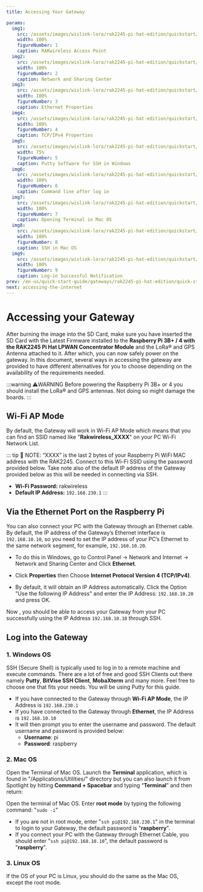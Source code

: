 ```yaml
---
title: Accessing Your Gateway

params:
  img1:
    src: /assets/images/wislink-lora/rak2245-pi-hat-edition/quickstart/4.accessing your gateway/wifi.png
    width: 100%
    figureNumber: 1
    caption: RAKwireless Access Point
  img2:
    src: /assets/images/wislink-lora/rak2245-pi-hat-edition/quickstart/4.accessing your gateway/networ&sharing.png
    width: 100%
    figureNumber: 2
    caption: Network and Sharing Center
  img3:
    src: /assets/images/wislink-lora/rak2245-pi-hat-edition/quickstart/4.accessing your gateway/ethernetproperties.png
    width: 100%
    figureNumber: 3
    caption: Ethernet Properties
  img4:
    src: /assets/images/wislink-lora/rak2245-pi-hat-edition/quickstart/4.accessing your gateway/tcpipv4.png
    width: 100%
    figureNumber: 4
    caption: TCP/IPv4 Properties
  img5:
    src: /assets/images/wislink-lora/rak2245-pi-hat-edition/quickstart/4.accessing your gateway/puttywindows.png
    width: 75%
    figureNumber: 5
    caption: Putty Software for SSH in Windows
  img6:
    src: /assets/images/wislink-lora/rak2245-pi-hat-edition/quickstart/4.accessing your gateway/commandline.png
    width: 100%
    figureNumber: 6
    caption: Command line after log in
  img7:
    src: /assets/images/wislink-lora/rak2245-pi-hat-edition/quickstart/4.accessing your gateway/mac_terminal.png
    width: 100%
    figureNumber: 7
    caption: Opening Terminal in Mac OS
  img8:
    src: /assets/images/wislink-lora/rak2245-pi-hat-edition/quickstart/4.accessing your gateway/sshmac.jpg
    width: 100%
    figureNumber: 8
    caption: SSH in Mac OS
  img9:
    src: /assets/images/wislink-lora/rak2245-pi-hat-edition/quickstart/4.accessing your gateway/loginsuccess.jpg
    width: 100%
    figureNumber: 9
    caption: Log-in Successful Notification
prev: /en-us/quick-start-guide/gateways/rak2245-pi-hat-edition/quick-start-guide.html#quick-start-guide
next: accessing-the-internet
---
```


# Accessing your Gateway

After burning the image into the SD Card, make sure you have inserted the SD Card with the Latest Firmware installed to the **Raspberry Pi 3B+ / 4 with the RAK2245 Pi Hat LPWAN Concentrator Module** and the LoRa® and GPS Antenna attached to it. After which, you can now safely power on the gateway. In this document, several ways in accessing the gateway are provided to have different alternatives for you to choose depending on the availability of the requirements needed.

:::warning ⚠️WARNING
Before powering the Raspberry Pi 3B+ or 4 you should install the LoRa® and GPS antennas. Not doing so might damage the boards.
:::

## Wi-Fi AP Mode

By default, the Gateway will work in Wi-Fi AP Mode which means that you can find an SSID named like "**Rakwireless_XXXX**" on your PC Wi-Fi Network List.

<rk-img :params="$page.frontmatter.params.img1" />

::: tip 📝 NOTE:
“XXXX” is the last 2 bytes of your Raspberry Pi WiFi MAC address with the RAK2245. Connect to this Wi-Fi SSID using the password provided below. Take note also of the default IP address of the Gateway provided below as this will be needed in connecting via SSH.

- **Wi-Fi Password:** rakwireless
- **Default IP Address:** `192.168.230.1`
  :::

## Via the Ethernet Port on the Raspberry Pi

You can also connect your PC with the Gateway through an Ethernet cable. By default, the IP address of the Gateway’s Ethernet interface is `192.168.10.10`, so you need to set the IP address of your PC’s Ethernet to the same network segment, for example, `192.168.10.20`.

- To do this in Windows, go to Control Panel -> Network and Internet -> Network and Sharing Center and Click **Ethernet**.

<rk-img :params="$page.frontmatter.params.img2" />

- Click **Properties** then Choose **Internet Protocol Version 4 (TCP/IPv4)**.

<rk-img :params="$page.frontmatter.params.img3" />

- By default, it will obtain an IP Address automatically. Click the Option "Use the following IP Address" and enter the IP Address: `192.168.10.20` and press OK.

<rk-img :params="$page.frontmatter.params.img4" />

Now , you should be able to access your Gateway from your PC successfully using the IP Address `192.168.10.10` through SSH.

## Log into the Gateway

### 1. Windows OS

SSH (Secure Shell) is typically used to log in to a remote machine and execute commands. There are a lot of free and good SSH Clients out there namely **Putty**, **BitVise SSH Client**, **MobaXterm** and many more. Feel free to choose one that fits your needs. You will be using Putty for this guide.

<rk-img :params="$page.frontmatter.params.img5" />

- If you have connected to the Gateway through **Wi-Fi AP Mode**, the IP Address is `192.168.230.1`
- If you have connected to the Gateway through **Ethernet**, the IP Address is `192.168.10.10`
- It will then prompt you to enter the username and password. The default username and password is provided below:
  - **Username**: pi
  - **Password**: raspberry

<rk-img :params="$page.frontmatter.params.img6" />

### 2. Mac OS

Open the Terminal of Mac OS. Launch the **Terminal** application, which is found in "/Applications/Utilities/" directory but you can also launch it from Spotlight by hitting **Command + Spacebar** and typing “**Terminal**” and then return:

<rk-img :params="$page.frontmatter.params.img7" />

Open the terminal of Mac OS. Enter **root mode** by typing the following command: "`sudo -i`"

<rk-img :params="$page.frontmatter.params.img8" />

- If you are not in root mode, enter "`ssh pi@192.168.230.1`" in the terminal to login to your Gateway, the default password is "**raspberry**".
- If you connect your PC with the Gateway through Ethernet Cable, you should enter "`ssh pi@192.168.10.10`", the default password is "**raspberry**".

<rk-img :params="$page.frontmatter.params.img9" />

### 3. Linux OS

If the OS of your PC is Linux, you should do the same as the Mac OS, except the root mode.
